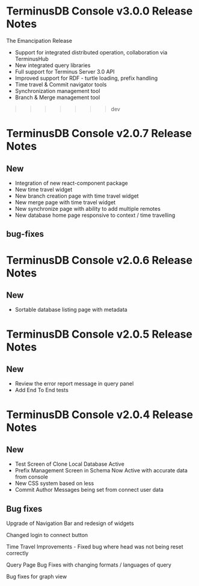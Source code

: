 # TerminusDB Console v3.0.0 Release Notes

The Emancipation Release

* Support for integrated distributed operation, collaboration via TerminusHub
* New integrated query libraries
* Full support for Terminus Server 3.0 API
* Improved support for RDF - turtle loading, prefix handling
* Time travel & Commit navigator tools
* Synchronization management tool
* Branch & Merge management tool
>>>>>>> dev

# TerminusDB Console v2.0.7 Release Notes

## New

* Integration of new react-component package
* New time travel widget
* New branch creation page with time travel widget
* New merge page with time travel widget
* New synchronize page with ability to add multiple remotes
* New database home page responsive to context / time travelling

## bug-fixes



# TerminusDB Console v2.0.6 Release Notes

## New

* Sortable database listing page with metadata

# TerminusDB Console v2.0.5 Release Notes

## New

* Review the error report message in query panel
* Add End To End tests


# TerminusDB Console v2.0.4 Release Notes

## New
* Test Screen of Clone Local Database Active
* Prefix Management Screen in Schema Now Active with accurate data from console
* New CSS system based on less
* Commit Author Messages being set from connect user data


## Bug fixes

Upgrade of Navigation Bar and redesign of widgets 

Changed login to connect button

Time Travel Improvements - Fixed bug where head was not being reset correctly

Query Page Bug Fixes with changing formats / languages of query 

Bug fixes for graph view




